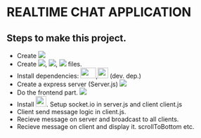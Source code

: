 # REALTIME CHAT APPLICATION

<h2>Steps to make this project.</h2>
<ul>
    <li>Create <img src="https://img.icons8.com/color/25/000000/npm.png"/></li>
    <li>Create <img src="https://img.icons8.com/color/24/000000/html-5--v1.png"/>, <img src="https://img.icons8.com/color/24/000000/css3.png"/>, <img src="https://img.icons8.com/color/24/000000/javascript.png"/> files.</li>
    <li>Install dependencies:  <img src="https://www.vectorlogo.zone/logos/expressjs/expressjs-ar21.svg" height="24px" width="35px" />,<img src="https://user-images.githubusercontent.com/13700/35731649-652807e8-080e-11e8-88fd-1b2f6d553b2d.png" height="24px" width="24px" /> (dev. dep.)</li>
    <li>Create a express server (Server.js) <img src="https://img.icons8.com/color/24/000000/javascript.png"/></li>
    <li>Do the frontend part. <img src="https://img.icons8.com/fluent/24/000000/source-code.png"/></li>
    <li>Install <img src="https://upload.wikimedia.org/wikipedia/commons/thumb/9/96/Socket-io.svg/220px-Socket-io.svg.png" height="24px" width="24px" />. Setup socket.io in server.js and client client.js</li>
    <li>Client send message logic in client.js.</li>
    <li>Recieve message on server and broadcast to all clients.</li>
    <li>Recieve message on client and display it. scrollToBottom etc.</li>
</ul>
